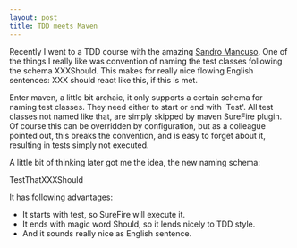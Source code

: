 ```yaml
---
layout: post
title: TDD meets Maven
---
```

Recently I went to a TDD course with the amazing [Sandro Mancuso](https://twitter.com/sandromancuso). One of the things I really like was convention of naming the test classes following the schema XXXShould. This makes for really nice flowing English sentences: XXX should react like this, if this is met.

Enter maven, a little bit archaic, it only supports a certain schema for naming test classes. They need either to start or end with 'Test'. All test classes not named like that, are simply skipped by maven SureFire plugin. Of course this can be overridden by configuration, but as a colleague pointed out, this breaks the convention, and is easy to forget about it, resulting in tests simply not executed.

A little bit of thinking later got me the idea, the new naming schema:

TestThatXXXShould

It has following advantages:
* It starts with test, so SureFire will execute it.
* It ends with magic word Should, so it lends nicely to TDD style.
* And it sounds really nice as English sentence.
